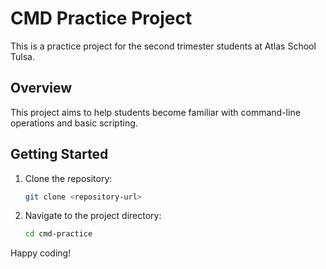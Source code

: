 # CMD Practice Project

This is a practice project for the second trimester students at Atlas School Tulsa.

## Overview

This project aims to help students become familiar with command-line operations and basic scripting.

## Getting Started

1. Clone the repository:

    ```sh
    git clone <repository-url>
    ```

2. Navigate to the project directory:

    ```sh
    cd cmd-practice
    ```

Happy coding!
